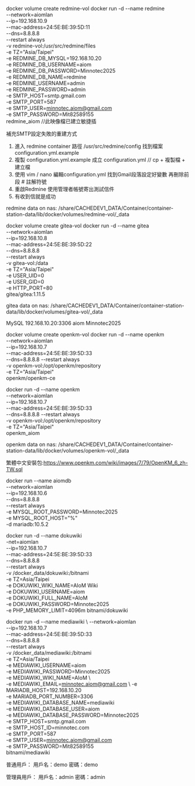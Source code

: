 

docker volume create redmine-vol
docker run -d --name redmine \
	--network=aiomlan \
	--ip=192.168.10.9 \
	--mac-address=24:5E:BE:39:5D:11 \
	--dns=8.8.8.8 \
	--restart always \
	-v redmine-vol:/usr/src/redmine/files \
	-e TZ="Asia/Taipei" \
	-e REDMINE_DB_MYSQL=192.168.10.20 \
	-e REDMINE_DB_USERNAME=aiom \
	-e REDMINE_DB_PASSWORD=Minnotec2025 \
	-e REDMINE_DB_NAME=redmine \
	-e REDMINE_USERNAME=admin \
	-e REDMINE_PASSWORD=admin \
	-e SMTP_HOST=smtp.gmail.com \
	-e SMTP_PORT=587 \
	-e SMTP_USER=minnotec.aiom@gmail.com \
	-e SMTP_PASSWORD=Mit82589155 \
	redmine_aiom   //此映像檔已建立敏捷插
	
補充SMTP設定失敗的重建方式
1. 進入 redmine container 路徑 /usr/src/redmine/config 找到檔案 configuration.yml.example
2. 複製 configuration.yml.example 成立 configuration.yml // cp + 複製檔  + 建立檔
3. 使用 vim / nano 編輯configuration.yml 找到Gmail段落設定好變數 再刪除前段 # 註解符號
4. 重啟Redmine 使用管理者帳號寄出測試信件 
5. 有收到信就是成功	

redmine data on nas:
/share/CACHEDEV1_DATA/Container/container-station-data/lib/docker/volumes/redmine-vol/_data	

docker volume create gitea-vol
docker run -d --name gitea \
    --network=aiomlan \
    --ip=192.168.10.8 \
    --mac-address=24:5E:BE:39:5D:22 \
    --dns=8.8.8.8 \
    --restart always \
    -v gitea-vol:/data \
	-e TZ="Asia/Taipei" \
    -e USER_UID=0 \
    -e USER_GID=0 \
    -e HTTP_PORT=80 \
    gitea/gitea:1.11.5

gitea data on nas:
/share/CACHEDEV1_DATA/Container/container-station-data/lib/docker/volumes/gitea-vol/_data	

MySQL
192.168.10.20:3306
aiom
Minnotec2025

docker volume create openkm-vol
docker run -d --name openkm \
	--network=aiomlan \
	--ip=192.168.10.7 \
	--mac-address=24:5E:BE:39:5D:33 \
	--dns=8.8.8.8 --restart always \
	-v openkm-vol:/opt/openkm/repository \
	-e TZ="Asia/Taipei" \
	openkm/openkm-ce

docker run -d --name openkm \
	--network=aiomlan \
	--ip=192.168.10.7 \
	--mac-address=24:5E:BE:39:5D:33 \
	--dns=8.8.8.8 --restart always \
	-v openkm-vol:/opt/openkm/repository \
	-e TZ="Asia/Taipei" \
	openkm_aiom	

openkm data on nas:
/share/CACHEDEV1_DATA/Container/container-station-data/lib/docker/volumes/openkm-vol/_data

繁體中文安裝包:https://www.openkm.com/wiki/images/7/79/OpenKM_6_zh-TW.sql	

docker run --name aiomdb \
    --network=aiomlan \
    --ip=192.168.10.6 \
    --dns=8.8.8.8 \
    --restart always \
    -e MYSQL_ROOT_PASSWORD=Minnotec2025 \
    -e MYSQL_ROOT_HOST="%" \
    -d mariadb:10.5.2	
	
docker run -d --name dokuwiki \
	-net=aiomlan \
	--ip=192.168.10.7 \
	--mac-address=24:5E:BE:39:5D:33 \
	--dns=8.8.8.8 \
	--restart always \
	-v /docker_data/dokuwiki:/bitnami \
	-e TZ=Asia/Taipei \
	-e DOKUWIKI_WIKI_NAME=AIoM Wiki \
	-e DOKUWIKI_USERNAME=aiom \
	-e DOKUWIKI_FULL_NAME=AIoM \
	-e DOKUWIKI_PASSWORD=Minnotec2025 \
	-e PHP_MEMORY_LIMIT=4096m bitnami/dokuwiki

	
docker run -d --name mediawiki \ 
	--network=aiomlan \
	--ip=192.168.10.7 \
	--mac-address=24:5E:BE:39:5D:33 \
	--dns=8.8.8.8 \
	--restart always \
	-v /docker_data/mediawiki:/bitnami \
	-e TZ=Asia/Taipei \
	-e MEDIAWIKI_USERNAME=aiom \
	-e MEDIAWIKI_PASSWORD=Minnotec2025 \
	-e MEDIAWIKI_WIKI_NAME=AIoM \  
	-e MEDIAWIKI_EMAIL=minnotec.aiom@gmail.com \ 
	-e MARIADB_HOST=192.168.10.20 \
	-e MARIADB_PORT_NUMBER=3306 \
	-e MEDIAWIKI_DATABASE_NAME=mediawiki \
	-e MEDIAWIKI_DATABASE_USER=aiom \
	-e MEDIAWIKI_DATABASE_PASSWORD=Minnotec2025 \
	-e SMTP_HOST=smtp.gmail.com \
	-e SMTP_HOST_ID=minnotec.com \
	-e SMTP_PORT=587 \
	-e SMTP_USER=minnotec.aiom@gmail.com \
	-e SMTP_PASSWORD=Mit82589155 \
	bitnami/mediawiki	

普通用戶：
用戶名：demo
密碼：demo

管理員用戶：
用戶名：admin
密碼：admin
